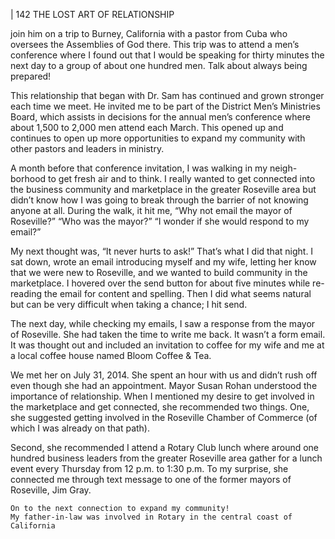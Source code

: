 | 142 THE LOST ART OF RELATIONSHIP

join him on a trip to Burney, California with a pastor from Cuba who oversees
the Assemblies of God there. This trip was to attend a men’s conference where
I found out that I would be speaking for thirty minutes the next day to a group
of about one hundred men. Talk about always being prepared!

This relationship that began with Dr. Sam has continued and grown
stronger each time we meet. He invited me to be part of the District Men’s
Ministries Board, which assists in decisions for the annual men’s conference
where about 1,500 to 2,000 men attend each March. This opened up and
continues to open up more opportunities to expand my community with other
pastors and leaders in ministry.

A month before that conference invitation, I was walking in my neigh-
borhood to get fresh air and to think. I really wanted to get connected into the
business community and marketplace in the greater Roseville area but didn’t
know how I was going to break through the barrier of not knowing anyone at
all. During the walk, it hit me, “Why not email the mayor of Roseville?” “Who
was the mayor?” “I wonder if she would respond to my email?”

My next thought was, “It never hurts to ask!”
That’s what I did that night. I sat down, wrote an email introducing myself
and my wife, letting her know that we were new to Roseville, and we wanted to
build community in the marketplace. I hovered over the send button for about
five minutes while re-reading the email for content and spelling. Then I did
what seems natural but can be very difficult when taking a chance; I hit send.

The next day, while checking my emails, I saw a response from the mayor
of Roseville. She had taken the time to write me back. It wasn’t a form email. It
was thought out and included an invitation to coffee for my wife and me at a
local coffee house named Bloom Coffee & Tea.

We met her on July 31, 2014. She spent an hour with us and didn’t rush
off even though she had an appointment. Mayor Susan Rohan understood the
importance of relationship. When I mentioned my desire to get involved in
the marketplace and get connected, she recommended two things. One, she
suggested getting involved in the Roseville Chamber of Commerce (of which I
was already on that path).

Second, she recommended I attend a Rotary Club lunch where around
one hundred business leaders from the greater Roseville area gather for a lunch
event every Thursday from 12 p.m. to 1:30 p.m. To my surprise, she connected
me through text message to one of the former mayors of Roseville, Jim Gray.

```
On to the next connection to expand my community!
My father-in-law was involved in Rotary in the central coast of California
```
